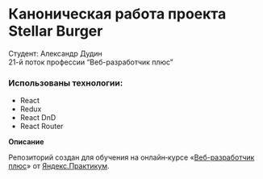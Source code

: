 # Каноническая работа проекта Stellar Burger 

Студент: Александр Дудин  
21-й поток профессии “Веб-разработчик плюс”  

### Использованы технологии:

* React
* Redux
* React DnD
* React Router

**Описание**

Репозиторий создан для обучения на онлайн‑курсе «[Веб-разработчик плюс](https://practicum.yandex.ru/web-plus)» от [Яндекс.Практикум](https://practicum.yandex.ru).